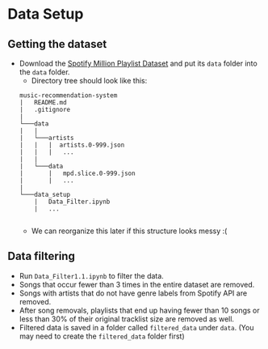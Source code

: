 # Data Setup

## Getting the dataset
* Download the [Spotify Million Playlist Dataset](https://www.aicrowd.com/challenges/spotify-million-playlist-dataset-challenge#acknowledgments) and put its ```data``` folder into the ```data``` folder.
    * Directory tree should look like this:
    ```
    music-recommendation-system
    |   README.md
    |   .gitignore
    |
    └───data
    |   |   
    |   └───artists
    |   |   |  artists.0-999.json
    |   |   |   ...
    |   |
    |   └───data
    |       |   mpd.slice.0-999.json
    |       |   ...
    |
    └───data_setup
        |   Data_Filter.ipynb
        |   ...
        
    ```
    * We can reorganize this later if this structure looks messy :(

## Data filtering
* Run ```Data_Filter1.1.ipynb``` to filter the data.
* Songs that occur fewer than 3 times in the entire dataset are removed.
* Songs with artists that do not have genre labels from Spotify API are removed.
* After song removals, playlists that end up having fewer than 10 songs or less than 30% of their original tracklist size are removed as well.
* Filtered data is saved in a folder called ```filtered_data``` under ```data```. (You may need to create the ```filtered_data``` folder first)
